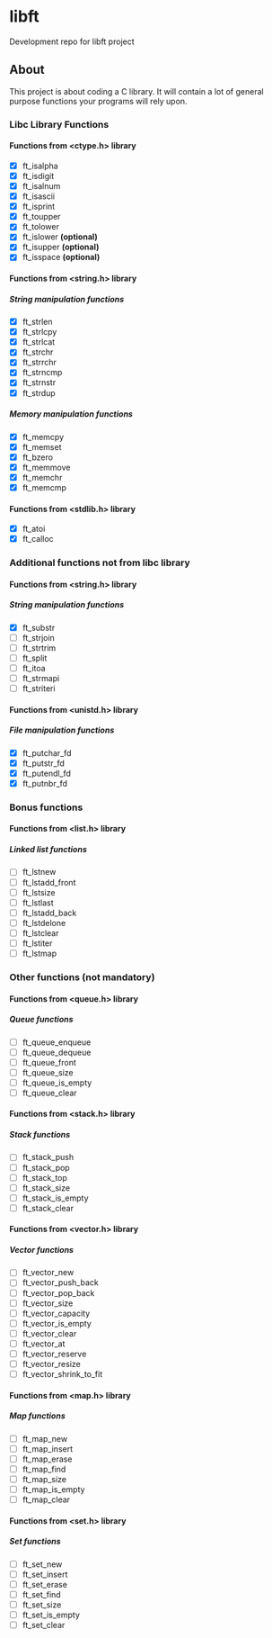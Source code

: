 # libft
Development repo for libft project
## About
This project is about coding a C library.
It will contain a lot of general purpose functions your programs will rely upon.
### Libc Library Functions
#### Functions from <ctype.h> library
- [x] ft_isalpha
- [x] ft_isdigit
- [x] ft_isalnum
- [x] ft_isascii
- [x] ft_isprint
- [x] ft_toupper
- [x] ft_tolower
- [x] ft_islower **(optional)**
- [x] ft_isupper **(optional)**
- [x] ft_isspace **(optional)**
#### Functions from <string.h> library
##### String manipulation functions
- [x] ft_strlen
- [x] ft_strlcpy
- [x] ft_strlcat
- [x] ft_strchr
- [x] ft_strrchr
- [x] ft_strncmp
- [x] ft_strnstr
- [x] ft_strdup
##### Memory manipulation functions
- [x] ft_memcpy
- [x] ft_memset
- [x] ft_bzero
- [x] ft_memmove
- [x] ft_memchr
- [x] ft_memcmp
#### Functions from <stdlib.h> library
- [x] ft_atoi
- [x] ft_calloc
### Additional functions not from libc library
#### Functions from <string.h> library
##### String manipulation functions
- [x] ft_substr
- [ ] ft_strjoin
- [ ] ft_strtrim
- [ ] ft_split
- [ ] ft_itoa
- [ ] ft_strmapi
- [ ] ft_striteri
#### Functions from <unistd.h> library
##### File manipulation functions
- [x] ft_putchar_fd
- [x] ft_putstr_fd
- [x] ft_putendl_fd
- [x] ft_putnbr_fd
### Bonus functions
#### Functions from <list.h> library
##### Linked list functions
- [ ] ft_lstnew
- [ ] ft_lstadd_front
- [ ] ft_lstsize
- [ ] ft_lstlast
- [ ] ft_lstadd_back
- [ ] ft_lstdelone
- [ ] ft_lstclear
- [ ] ft_lstiter
- [ ] ft_lstmap
### Other functions (not mandatory)
#### Functions from <queue.h> library
##### Queue functions
- [ ] ft_queue_enqueue
- [ ] ft_queue_dequeue
- [ ] ft_queue_front
- [ ] ft_queue_size
- [ ] ft_queue_is_empty
- [ ] ft_queue_clear
#### Functions from <stack.h> library
##### Stack functions
- [ ] ft_stack_push
- [ ] ft_stack_pop
- [ ] ft_stack_top
- [ ] ft_stack_size
- [ ] ft_stack_is_empty
- [ ] ft_stack_clear
#### Functions from <vector.h> library
##### Vector functions
- [ ] ft_vector_new
- [ ] ft_vector_push_back
- [ ] ft_vector_pop_back
- [ ] ft_vector_size
- [ ] ft_vector_capacity
- [ ] ft_vector_is_empty
- [ ] ft_vector_clear
- [ ] ft_vector_at
- [ ] ft_vector_reserve
- [ ] ft_vector_resize
- [ ] ft_vector_shrink_to_fit
#### Functions from <map.h> library
##### Map functions
- [ ] ft_map_new
- [ ] ft_map_insert
- [ ] ft_map_erase
- [ ] ft_map_find
- [ ] ft_map_size
- [ ] ft_map_is_empty
- [ ] ft_map_clear
#### Functions from <set.h> library
##### Set functions
- [ ] ft_set_new
- [ ] ft_set_insert
- [ ] ft_set_erase
- [ ] ft_set_find
- [ ] ft_set_size
- [ ] ft_set_is_empty
- [ ] ft_set_clear
